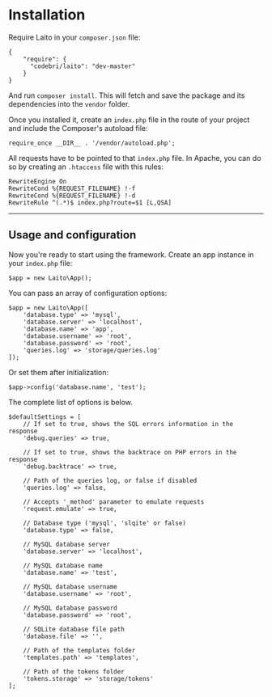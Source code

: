 # Installation

Require Laito in your `composer.json` file:

```
{
    "require": {
      "codebri/laito": "dev-master"
    }
}
```

And run `composer install`. This will fetch and save the package and its dependencies into the `vendor` folder.

Once you installed it, create an `index.php` file in the route of your project and include the Composer's autoload file:

```
require_once __DIR__ . '/vendor/autoload.php';
```

All requests have to be pointed to that `index.php` file. In Apache, you can do so by creating an `.htaccess` file with this rules:

```
RewriteEngine On
RewriteCond %{REQUEST_FILENAME} !-f
RewriteCond %{REQUEST_FILENAME} !-d
RewriteRule ^(.*)$ index.php?route=$1 [L,QSA]
```

---

## Usage and configuration

Now you're ready to start using the framework. Create an app instance in your `index.php` file:

```
$app = new Laito\App();
```

You can pass an array of configuration options:

```
$app = new Laito\App([
    'database.type' => 'mysql',
    'database.server' => 'localhost',
    'database.name' => 'app',
    'database.username' => 'root',
    'database.password' => 'root',
    'queries.log' => 'storage/queries.log'
]);
```

Or set them after initialization:

```
$app->config('database.name', 'test');
```

The complete list of options is below.

```
$defaultSettings = [
    // If set to true, shows the SQL errors information in the response
    'debug.queries' => true,

    // If set to true, shows the backtrace on PHP errors in the response
    'debug.backtrace' => true,

    // Path of the queries log, or false if disabled
    'queries.log' => false,

    // Accepts '_method' parameter to emulate requests
    'request.emulate' => true,

    // Database type ('mysql', 'slqite' or false)
    'database.type' => false,

    // MySQL database server
    'database.server' => 'localhost',

    // MySQL database name
    'database.name' => 'test',

    // MySQL database username
    'database.username' => 'root',

    // MySQL database password
    'database.password' => 'root',

    // SQLite database file path
    'database.file' => '',

    // Path of the templates folder
    'templates.path' => 'templates',

    // Path of the tokens folder
    'tokens.storage' => 'storage/tokens'
];
```